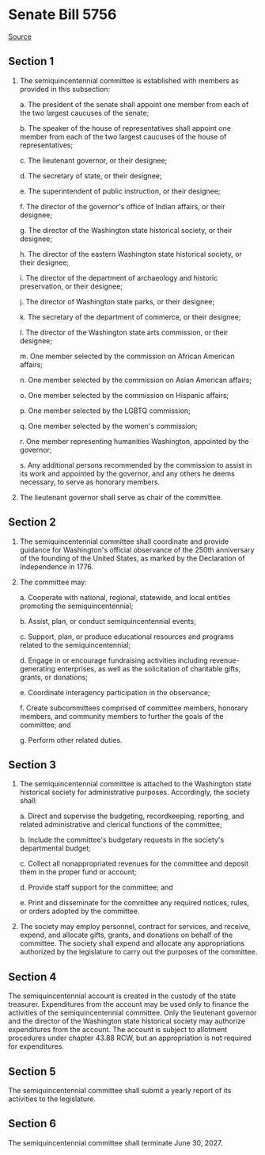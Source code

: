 # Senate Bill 5756

[Source](http://lawfilesext.leg.wa.gov/biennium/2021-22/Xml/Bills/Senate%20Bills/5756.xml)
## Section 1
1. The semiquincentennial committee is established with members as provided in this subsection:

    a. The president of the senate shall appoint one member from each of the two largest caucuses of the senate;

    b. The speaker of the house of representatives shall appoint one member from each of the two largest caucuses of the house of representatives;

    c. The lieutenant governor, or their designee;

    d. The secretary of state, or their designee;

    e. The superintendent of public instruction, or their designee;

    f. The director of the governor's office of Indian affairs, or their designee;

    g. The director of the Washington state historical society, or their designee;

    h. The director of the eastern Washington state historical society, or their designee;

    i. The director of the department of archaeology and historic preservation, or their designee;

    j. The director of Washington state parks, or their designee;

    k. The secretary of the department of commerce, or their designee;

    l. The director of the Washington state arts commission, or their designee;

    m. One member selected by the commission on African American affairs;

    n. One member selected by the commission on Asian American affairs;

    o. One member selected by the commission on Hispanic affairs;

    p. One member selected by the LGBTQ commission;

    q. One member selected by the women's commission;

    r. One member representing humanities Washington, appointed by the governor;

    s. Any additional persons recommended by the commission to assist in its work and appointed by the governor, and any others he deems necessary, to serve as honorary members.

2. The lieutenant governor shall serve as chair of the committee.


## Section 2
1. The semiquincentennial committee shall coordinate and provide guidance for Washington's official observance of the 250th anniversary of the founding of the United States, as marked by the Declaration of Independence in 1776.

2. The committee may:

    a. Cooperate with national, regional, statewide, and local entities promoting the semiquincentennial;

    b. Assist, plan, or conduct semiquincentennial events;

    c. Support, plan, or produce educational resources and programs related to the semiquincentennial;

    d. Engage in or encourage fundraising activities including revenue-generating enterprises, as well as the solicitation of charitable gifts, grants, or donations;

    e. Coordinate interagency participation in the observance;

    f. Create subcommittees comprised of committee members, honorary members, and community members to further the goals of the committee; and

    g. Perform other related duties.


## Section 3
1. The semiquincentennial committee is attached to the Washington state historical society for administrative purposes. Accordingly, the society shall:

    a. Direct and supervise the budgeting, recordkeeping, reporting, and related administrative and clerical functions of the committee;

    b. Include the committee's budgetary requests in the society's departmental budget;

    c. Collect all nonappropriated revenues for the committee and deposit them in the proper fund or account;

    d. Provide staff support for the committee; and

    e. Print and disseminate for the committee any required notices, rules, or orders adopted by the committee.

2. The society may employ personnel, contract for services, and receive, expend, and allocate gifts, grants, and donations on behalf of the committee. The society shall expend and allocate any appropriations authorized by the legislature to carry out the purposes of the committee.


## Section 4
The semiquincentennial account is created in the custody of the state treasurer. Expenditures from the account may be used only to finance the activities of the semiquincentennial committee. Only the lieutenant governor and the director of the Washington state historical society may authorize expenditures from the account. The account is subject to allotment procedures under chapter 43.88 RCW, but an appropriation is not required for expenditures.


## Section 5
The semiquincentennial committee shall submit a yearly report of its activities to the legislature.


## Section 6
The semiquincentennial committee shall terminate June 30, 2027.

